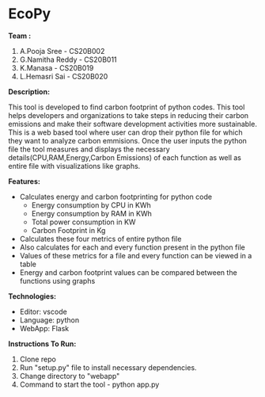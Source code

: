 # EcoPy
**Team :**
1. A.Pooja Sree - CS20B002
2. G.Namitha Reddy - CS20B011
3. K.Manasa - CS20B019
4. L.Hemasri Sai - CS20B020

**Description:** 

This tool is developed to find carbon footprint of python codes. This tool helps developers and organizations to take steps in reducing their carbon emissions and make their software development activities more sustainable. This is a web based tool where user can drop their python file for which they want to analyze carbon emmisions.
Once the user inputs the python file the tool measures and displays the necessary details(CPU,RAM,Energy,Carbon Emissions) of each function as well as entire file  with visualizations like graphs.

  
**Features:**
* Calculates energy and carbon footprinting for python code
    - Energy consumption by CPU in KWh
    - Energy consumption by RAM in KWh
    - Total power consumption in KW
    - Carbon Footprint in Kg
* Calculates these four metrics of entire python file
* Also calculates for each and every function present in the python file
* Values of these metrics for a file and every function can be viewed in a table
* Energy and carbon footprint values can be compared between the functions using graphs


**Technologies:**  
* Editor: vscode
* Language: python
* WebApp: Flask

 
**Instructions To Run:**  
1) Clone repo   
2) Run "setup.py" file to install necessary dependencies.  
3) Change directory to "webapp"  
4) Command to start the tool - python app.py  
